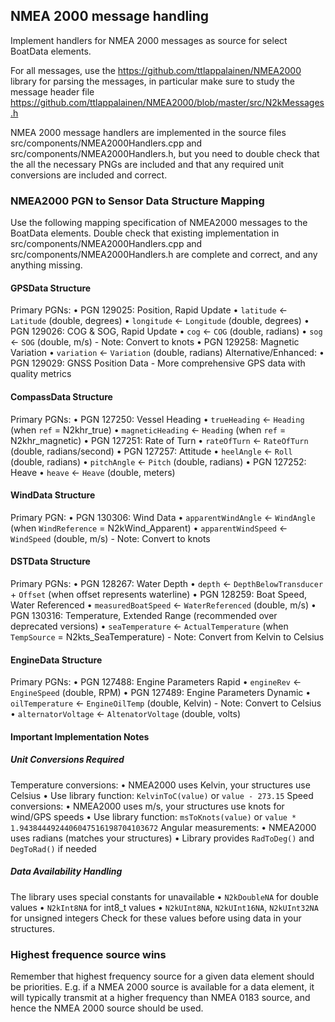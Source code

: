 ## NMEA 2000 message handling

Implement handlers for NMEA 2000 messages as source for select BoatData elements. 

For all messages, use the https://github.com/ttlappalainen/NMEA2000 library for parsing the messages, in particular make sure to study the message header file https://github.com/ttlappalainen/NMEA2000/blob/master/src/N2kMessages.h 

NMEA 2000 message handlers are implemented in the source files src/components/NMEA2000Handlers.cpp and src/components/NMEA2000Handlers.h, but you need to double check that the all the necessary PNGs are included and that any required unit conversions are included and correct. 


### NMEA2000 PGN to Sensor Data Structure Mapping

Use the following mapping specification of NMEA2000 messages to the BoatData elements. Double check that existing implementation in src/components/NMEA2000Handlers.cpp and src/components/NMEA2000Handlers.h are complete and correct, and any anything missing. 

#### GPSData Structure
Primary PGNs:
	•	PGN 129025: Position, Rapid Update
	•	`latitude` ← `Latitude` (double, degrees)
	•	`longitude` ← `Longitude` (double, degrees)
	•	PGN 129026: COG & SOG, Rapid Update
	•	`cog` ← `COG` (double, radians)
	•	`sog` ← `SOG` (double, m/s) - Note: Convert to knots
	•	PGN 129258: Magnetic Variation
	•	`variation` ← `Variation` (double, radians)
Alternative/Enhanced:
	•	PGN 129029: GNSS Position Data - More comprehensive GPS data with quality metrics

#### CompassData Structure
Primary PGNs:
	•	PGN 127250: Vessel Heading
	•	`trueHeading` ← `Heading` (when `ref` = N2khr_true)
	•	`magneticHeading` ← `Heading` (when `ref` = N2khr_magnetic)
	•	PGN 127251: Rate of Turn
	•	`rateOfTurn` ← `RateOfTurn` (double, radians/second)
	•	PGN 127257: Attitude
	•	`heelAngle` ← `Roll` (double, radians)
	•	`pitchAngle` ← `Pitch` (double, radians)
	•	PGN 127252: Heave
	•	`heave` ← `Heave` (double, meters)

#### WindData Structure
Primary PGN:
	•	PGN 130306: Wind Data
	•	`apparentWindAngle` ← `WindAngle` (when `WindReference` = N2kWind_Apparent)
	•	`apparentWindSpeed` ← `WindSpeed` (double, m/s) - Note: Convert to knots

#### DSTData Structure
Primary PGNs:
	•	PGN 128267: Water Depth
	•	`depth` ← `DepthBelowTransducer` + `Offset` (when offset represents waterline)
	•	PGN 128259: Boat Speed, Water Referenced
	•	`measuredBoatSpeed` ← `WaterReferenced` (double, m/s)
	•	PGN 130316: Temperature, Extended Range (recommended over deprecated versions)
	•	`seaTemperature` ← `ActualTemperature` (when `TempSource` = N2kts_SeaTemperature) - Note: Convert from Kelvin to Celsius

#### EngineData Structure
Primary PGNs:
	•	PGN 127488: Engine Parameters Rapid
	•	`engineRev` ← `EngineSpeed` (double, RPM)
	•	PGN 127489: Engine Parameters Dynamic
	•	`oilTemperature` ← `EngineOilTemp` (double, Kelvin) - Note: Convert to Celsius
	•	`alternatorVoltage` ← `AltenatorVoltage` (double, volts)


#### Important Implementation Notes
##### Unit Conversions Required
Temperature conversions:
	•	NMEA2000 uses Kelvin, your structures use Celsius
	•	Use library function: `KelvinToC(value)` or `value - 273.15`
Speed conversions:
	•	NMEA2000 uses m/s, your structures use knots for wind/GPS speeds
	•	Use library function: `msToKnots(value)` or `value * 1.9438444924406047516198704103672`
Angular measurements:
	•	NMEA2000 uses radians (matches your structures)
	•	Library provides `RadToDeg()` and `DegToRad()` if needed
##### Data Availability Handling
The library uses special constants for unavailable
	•	`N2kDoubleNA` for double values
	•	`N2kInt8NA` for int8_t values
	•	`N2kUInt8NA`, `N2kUInt16NA`, `N2kUInt32NA` for unsigned integers
Check for these values before using data in your structures.


### Highest frequence source wins
Remember that highest frequency source for a given data element should be priorities. E.g. if a NMEA 2000 source is available for a data element, it will typically transmit at a higher frequency than NMEA 0183 source, and hence the NMEA 2000 source should be used. 

